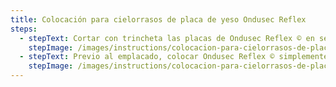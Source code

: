 ```yaml
---
title: Colocación para cielorrasos de placa de yeso Ondusec Reflex
steps:
  - stepText: Cortar con trincheta las placas de Ondusec Reflex © en sentido longitudinal, según la separación entre montantes.
    stepImage: /images/instructions/colocacion-para-cielorrasos-de-placa-de-yeso-ondusec-reflex/isolant-aislantes-linea-construccion-en-seco-paso-a-paso-colocacion-para-cielorrasos-de-placa-de-yeso-ondusec-reflex-1.jpg
  - stepText: Previo al emplacado, colocar Ondusec Reflex © simplemente apoyado sobre la estructura.
    stepImage: /images/instructions/colocacion-para-cielorrasos-de-placa-de-yeso-ondusec-reflex/isolant-aislantes-linea-construccion-en-seco-paso-a-paso-colocacion-para-cielorrasos-de-placa-de-yeso-ondusec-reflex-2.jpg
---
```

